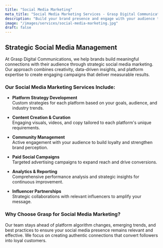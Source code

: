 ```yaml
---
title: "Social Media Marketing"
meta_title: "Social Media Marketing Services - Grasp Digital Communications"
description: "Build your brand presence and engage with your audience through strategic social media marketing campaigns."
image: "/images/services/social-media-marketing.jpg"
draft: false
---
```


## Strategic Social Media Management

At Grasp Digital Communications, we help brands build meaningful connections with their audience through strategic social media marketing. Our approach combines creativity, data-driven insights, and platform expertise to create engaging campaigns that deliver measurable results.

### Our Social Media Marketing Services Include:

- **Platform Strategy Development**  
  Custom strategies for each platform based on your goals, audience, and industry trends.

- **Content Creation & Curation**  
  Engaging visuals, videos, and copy tailored to each platform's unique requirements.

- **Community Management**  
  Active engagement with your audience to build loyalty and strengthen brand perception.

- **Paid Social Campaigns**  
  Targeted advertising campaigns to expand reach and drive conversions.

- **Analytics & Reporting**  
  Comprehensive performance analysis and strategic insights for continuous improvement.

- **Influencer Partnerships**  
  Strategic collaborations with relevant influencers to amplify your message.

### Why Choose Grasp for Social Media Marketing?

Our team stays ahead of platform algorithm changes, emerging trends, and best practices to ensure your social media presence remains relevant and effective. We focus on creating authentic connections that convert followers into loyal customers.

